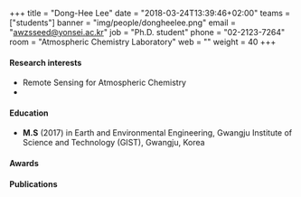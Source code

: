 +++
title = "Dong-Hee Lee"
date = "2018-03-24T13:39:46+02:00"
teams = ["students"]
banner = "img/people/dongheelee.png"
email = "awzsseed@yonsei.ac.kr"
job = "Ph.D. student"
phone = "02-2123-7264"
room = "Atmospheric Chemistry Laboratory"
web = ""
weight = 40
+++

#### Research interests
+ Remote Sensing for Atmospheric Chemistry
+

#### Education
 + **M.S** (2017) in Earth and Environmental Engineering, Gwangju Institute of Science and Technology (GIST), Gwangju, Korea

#### Awards

#### Publications

